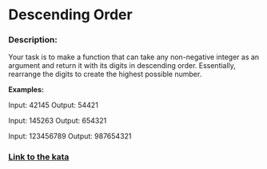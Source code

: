 # Descending Order

### Description:

Your task is to make a function that can take any non-negative integer as an argument and return it with its digits in descending order. Essentially, rearrange the digits to create the highest possible number.

**Examples:**

Input: 42145 Output: 54421

Input: 145263 Output: 654321

Input: 123456789 Output: 987654321

### [Link to the kata](https://www.codewars.com/kata/5467e4d82edf8bbf40000155)